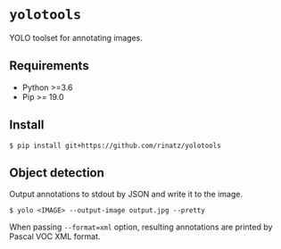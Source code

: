# `yolotools`

YOLO toolset for annotating images.

## Requirements

- Python >=3.6
- Pip >= 19.0

## Install

```shell
$ pip install git+https://github.com/rinatz/yolotools
```

## Object detection

Output annotations to stdout by JSON and write it to the image.

```shell
$ yolo <IMAGE> --output-image output.jpg --pretty
```

When passing `--format=xml` option, resulting annotations are printed by Pascal VOC XML format.
